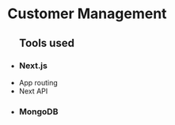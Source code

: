 <h1>Customer Management </h1>
<ul>
<h2> Tools used </h2>

   <li><h3>Next.js</h3></li>
        <div>
            <li>App routing</li>
            <li>Next API</li>
        </div>
    <li> <h3>MongoDB</h3></li>
</ul>
